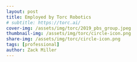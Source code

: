 ```yaml
---
layout: post
title: Employed by Torc Robotics
# subtitle: https://torc.ai/
cover-img: /assets/img/torc/2019_pbs_group.jpeg
thumbnail-img: /assets/img/torc/circle-icon.png
share-img: /assets/img/torc/circle-icon.png
tags: [professional]
author: Zack Miller
---
```

